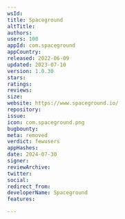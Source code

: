 ```yaml
---
wsId: 
title: Spaceground
altTitle: 
authors: 
users: 100
appId: com.spaceground
appCountry: 
released: 2022-06-09
updated: 2023-07-10
version: 1.0.30
stars: 
ratings: 
reviews: 
size: 
website: https://www.spaceground.io/
repository: 
issue: 
icon: com.spaceground.png
bugbounty: 
meta: removed
verdict: fewusers
appHashes: 
date: 2024-07-30
signer: 
reviewArchive: 
twitter: 
social: 
redirect_from: 
developerName: Spaceground
features: 

---
```


